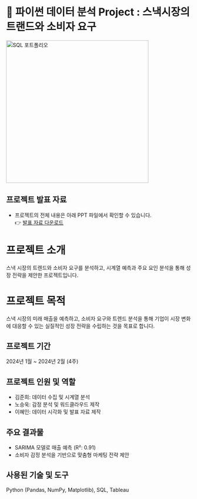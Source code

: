 # 🌟 파이썬 데이터 분석 Project : 스낵시장의 트랜드와 소비자 요구

[<img src="portfolio1.png" width="387px" alt="SQL 포트폴리오">](SQL포트폴리오.pdf)

## 프로젝트 발표 자료
- 프로젝트의 전체 내용은 아래 PPT 파일에서 확인할 수 있습니다.  
  👉 [발표 자료 다운로드](./presentation/project_presentation.pdf)

# 프로젝트 소개
스낵 시장의 트렌드와 소비자 요구를 분석하고, 시계열 예측과 주요 요인 분석을 통해 성장 전략을 제안한 프로젝트입니다.

# 프로젝트 목적
스낵 시장의 미래 매출을 예측하고, 소비자 요구와 트렌드 분석을 통해 기업이 시장 변화에 대응할 수 있는 실질적인 성장 전략을 수립하는 것을 목표로 합니다.

## 프로젝트 기간
2024년 1월 ~ 2024년 2월 (4주)

## 프로젝트 인원 및 역할
- 김준희: 데이터 수집 및 시계열 분석
- 노승욱: 감정 분석 및 워드클라우드 제작
- 이혜인: 데이터 시각화 및 발표 자료 제작

## 주요 결과물
- SARIMA 모델로 매출 예측 (R²: 0.91)
- 소비자 감정 분석을 기반으로 맞춤형 마케팅 전략 제안

## 사용된 기술 및 도구
Python (Pandas, NumPy, Matplotlib), SQL, Tableau
